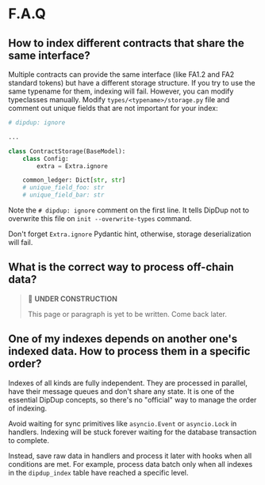 # F.A.Q

## How to index different contracts that share the same interface?

Multiple contracts can provide the same interface (like FA1.2 and FA2 standard tokens) but have a different storage structure. If you try to use the same typename for them, indexing will fail. However, you can modify typeclasses manually. Modify `types/<typename>/storage.py` file and comment out unique fields that are not important for your index:

```python
# dipdup: ignore

...

class ContractStorage(BaseModel):
    class Config:
        extra = Extra.ignore

    common_ledger: Dict[str, str]
    # unique_field_foo: str
    # unique_field_bar: str
```

Note the `# dipdup: ignore` comment on the first line. It tells DipDup not to overwrite this file on `init --overwrite-types` command.

Don't forget `Extra.ignore` Pydantic hint, otherwise, storage deserialization will fail.

## What is the correct way to process off-chain data?

> 🚧 **UNDER CONSTRUCTION**
>
> This page or paragraph is yet to be written. Come back later.

## One of my indexes depends on another one's indexed data. How to process them in a specific order?

Indexes of all kinds are fully independent. They are processed in parallel, have their message queues and don't share any state. It is one of the essential DipDup concepts, so there's no "official" way to manage the order of indexing.

Avoid waiting for sync primitives like `asyncio.Event` or `asyncio.Lock` in handlers. Indexing will be stuck forever waiting for the database transaction to complete.

Instead, save raw data in handlers and process it later with hooks when all conditions are met. For example, process data batch only when all indexes in the `dipdup_index` table have reached a specific level.
